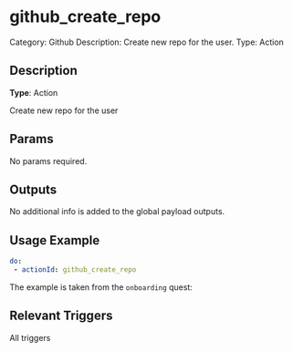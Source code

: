 # github_create_repo

Category: Github
Description: Create new repo for the user.
Type: Action

## Description

**Type**: Action

Create new repo for the user

## Params

No params required.

## Outputs

No additional info is added to the global payload outputs.

## Usage Example

```yaml
do:
 - actionId: github_create_repo
```

The example is taken from the `onboarding` quest:

[](https://github.com/trywilco/quest-onboarding/blob/main/steps/onboarding_githubsetup_generic.yml)

## Relevant Triggers

All triggers